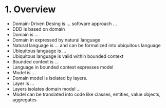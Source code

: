 # 1. Overview

* Domain-Driven Desing is ... software approach ...
* DDD is based on domain
* Domain is ...
* Domain in expressed by natural language
* Natural language is ... and can be formalized into ubiquitous language
* Ubiquitous language is ...
* Ubiquitous language is valid within bounded context
* Bounded context is ...
* Language in bounded context expresses model
* Model is ...
* Domain model is isolated by layers.
* Layer is ...
* Layers isolates domain model ...
* Model can be translated into code like classes, entities, value objects, aggregates
